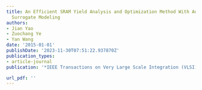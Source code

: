 ```yaml
---
title: An Efficient SRAM Yield Analysis and Optimization Method With Adaptive Online
  Surrogate Modeling
authors:
- Jian Yao
- Zuochang Ye
- Yan Wang
date: '2015-01-01'
publishDate: '2023-11-30T07:51:22.937870Z'
publication_types:
- article-journal
publication: '*IEEE Transactions on Very Large Scale Integration (VLSI) Systems*'

url_pdf: ''
---
```

